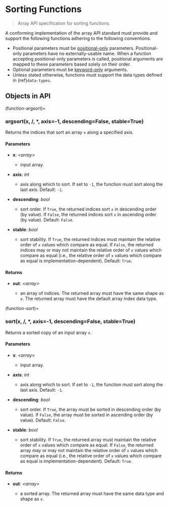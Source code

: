 # Sorting Functions

> Array API specification for sorting functions.

A conforming implementation of the array API standard must provide and support the following functions adhering to the following conventions.

-   Positional parameters must be [positional-only](https://www.python.org/dev/peps/pep-0570/) parameters. Positional-only parameters have no externally-usable name. When a function accepting positional-only parameters is called, positional arguments are mapped to these parameters based solely on their order.
-   Optional parameters must be [keyword-only](https://www.python.org/dev/peps/pep-3102/) arguments.
-   Unless stated otherwise, functions must support the data types defined in {ref}`data-types`.

## Objects in API

<!-- NOTE: please keep the functions in alphabetical order -->

(function-argsort)=
### argsort(x, /, *, axis=-1, descending=False, stable=True)

Returns the indices that sort an array `x` along a specified axis.

#### Parameters

-   **x**: _&lt;array&gt;_

    -   input array.

-   **axis**: _int_

    -   axis along which to sort. If set to `-1`, the function must sort along the last axis. Default: `-1`.

-   **descending**: _bool_

    -   sort order. If `True`, the returned indices sort `x` in descending order (by value). If `False`, the returned indices sort `x` in ascending order (by value). Default: `False`.

-   **stable**: _bool_

    -   sort stability. If `True`, the returned indices must maintain the relative order of `x` values which compare as equal. If `False`, the returned indices may or may not maintain the relative order of `x` values which compare as equal (i.e., the relative order of `x` values which compare as equal is implementation-dependent). Default: `True`.

#### Returns

-   **out**: _&lt;array&gt;_

    -   an array of indices. The returned array must have the same shape as `x`. The returned array must have the default array index data type.

(function-sort)=
### sort(x, /, *, axis=-1, descending=False, stable=True)

Returns a sorted copy of an input array `x`.

#### Parameters

-   **x**: _&lt;array&gt;_

    -   input array.

-   **axis**: _int_

    -   axis along which to sort. If set to `-1`, the function must sort along the last axis. Default: `-1`.

-   **descending**: _bool_

    -   sort order. If `True`, the array must be sorted in descending order (by value). If `False`, the array must be sorted in ascending order (by value). Default: `False`.

-   **stable**: _bool_

    -   sort stability. If `True`, the returned array must maintain the relative order of `x` values which compare as equal. If `False`, the returned array may or may not maintain the relative order of `x` values which compare as equal (i.e., the relative order of `x` values which compare as equal is implementation-dependent). Default: `True`.

#### Returns

-   **out**: _&lt;array&gt;_

    -   a sorted array. The returned array must have the same data type and shape as `x`.
